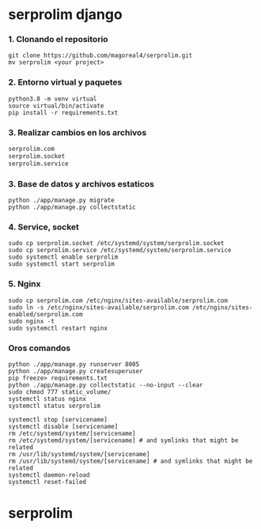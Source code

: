 # serprolim django

<h3>1. Clonando el repositorio</h3>

```$
git clone https://github.com/magoreal4/serprolim.git
mv serprolim <your project>
```
<h3>2. Entorno virtual y paquetes</h3>

```$
python3.8 -m venv virtual
source virtual/bin/activate
pip install -r requirements.txt
```
<h3>3. Realizar cambios en los archivos</h3>

```txt
serprolim.com
serprolim.socket
serprolim.service
```
<h3>3. Base de datos y archivos estaticos</h3>

```$
python ./app/manage.py migrate
python ./app/manage.py collectstatic
```

<h3>4. Service, socket</h3>

```$
sudo cp serprolim.socket /etc/systemd/system/serprolim.socket
sudo cp serprolim.service /etc/systemd/system/serprolim.service
sudo systemctl enable serprolim
sudo systemctl start serprolim
```

<h3>5. Nginx</h3>

```$
sudo cp serprolim.com /etc/nginx/sites-available/serprolim.com
sudo ln -s /etc/nginx/sites-available/serprolim.com /etc/nginx/sites-enabled/serprolim.com
sudo nginx -t
sudo systemctl restart nginx
```

<h3>Oros comandos</h3>

```$
python ./app/manage.py runserver 8005
python ./app/manage.py createsuperuser
pip freeze> requirements.txt
python ./app/manage.py collectstatic --no-input --clear
sudo chmod 777 static_volume/
systemctl status nginx
systemctl status serprolim

systemctl stop [servicename]
systemctl disable [servicename]
rm /etc/systemd/system/[servicename]
rm /etc/systemd/system/[servicename] # and symlinks that might be related
rm /usr/lib/systemd/system/[servicename] 
rm /usr/lib/systemd/system/[servicename] # and symlinks that might be related
systemctl daemon-reload
systemctl reset-failed
```
# serprolim

